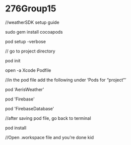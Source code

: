 # 276Group15

//weatherSDK setup guide


sudo gem install cocoapods

pod setup -verbose


// go to project directory

pod init

open -a Xcode Podfile

//in the pod file add the following under ‘Pods for “project”’

pod ‘AerisWeather’

pod 'Firebase'

pod 'FirebaseDatabase'

//after saving pod file, go back to terminal

pod install

//Open .workspace file and you’re done kid
